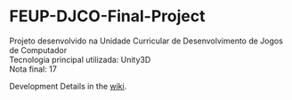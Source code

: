 # FEUP-DJCO-Final-Project
Projeto desenvolvido na Unidade Curricular de Desenvolvimento de Jogos de Computador  
Tecnologia principal utilizada: Unity3D  
Nota final: 17  

Development Details in the [wiki](https://github.com/JoeMGomes/FEUP-DJCO-Final-Project/wiki).
